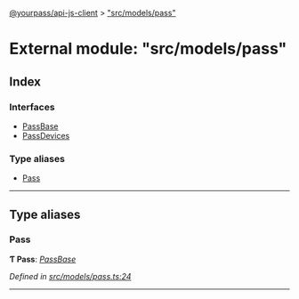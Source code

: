 [@yourpass/api-js-client](../README.md) > ["src/models/pass"](../modules/_src_models_pass_.md)

# External module: "src/models/pass"

## Index

### Interfaces

* [PassBase](../interfaces/_src_models_pass_.passbase.md)
* [PassDevices](../interfaces/_src_models_pass_.passdevices.md)

### Type aliases

* [Pass](_src_models_pass_.md#pass)

---

## Type aliases

<a id="pass"></a>

###  Pass

**Ƭ Pass**: *[PassBase](../interfaces/_src_models_pass_.passbase.md)*

*Defined in [src/models/pass.ts:24](https://github.com/yourpass/yourpass-api-js-client/blob/4c01e04/src/models/pass.ts#L24)*

___

